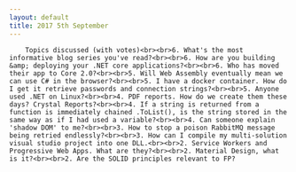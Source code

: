 ```yaml
---
layout: default
title: 2017 5th September
---
```


		Topics discussed (with votes)<br><br>6. What's the most informative blog series you've read?<br><br>6. How are you building &amp; deploying your .NET core applications?<br><br>6. Who has moved their app to Core 2.0?<br><br>5. Will Web Assembly eventually mean we can use C# in the browser?<br><br>5. I have a docker container. How do I get it retrieve passwords and connection strings?<br><br>5. Anyone used .NET on Linux?<br><br>4. PDF reports. How do we create them these days? Crystal Reports?<br><br>4. If a string is returned from a function is immediately chained .ToList(), is the string stored in the same way as if I had used a variable?<br><br>4. Can someone explain 'shadow DOM' to me?<br><br>3. How to stop a poison RabbitMQ message being retried endlessly?<br><br>3. How can I compile my multi-solution visual studio project into one DLL.<br><br>2. Service Workers and Progressive Web Apps. What are they?<br><br>2. Material Design, what is it?<br><br>2. Are the SOLID principles relevant to FP?

	